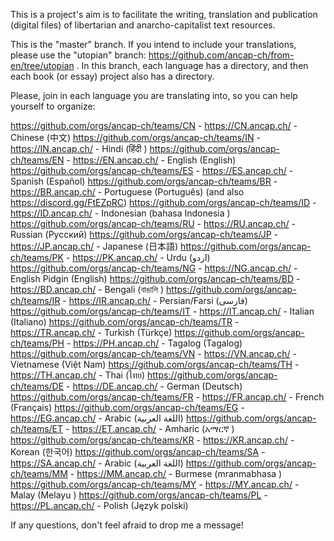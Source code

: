 This is a project's aim is to facilitate the writing, translation and publication (digital files) of libertarian and anarcho-capitalist text resources.

This is the "master" branch. If you intend to include your translations, please use the "utopian" branch: https://github.com/ancap-ch/from-en/tree/utopian . In this branch, each language has a directory, and then each book (or essay) project also has a directory.

Please, join in each language you are translating into, so you can help yourself to organize:

https://github.com/orgs/ancap-ch/teams/CN - https://CN.ancap.ch/ - Chinese (中文)
https://github.com/orgs/ancap-ch/teams/IN - https://IN.ancap.ch/ - Hindi (हिंदी )
https://github.com/orgs/ancap-ch/teams/EN - https://EN.ancap.ch/ - English (English)
https://github.com/orgs/ancap-ch/teams/ES - https://ES.ancap.ch/ - Spanish (Español)
https://github.com/orgs/ancap-ch/teams/BR - https://BR.ancap.ch/ - Portuguese (Português) (and also https://discord.gg/FtEZpRC)
https://github.com/orgs/ancap-ch/teams/ID - https://ID.ancap.ch/ - Indonesian (bahasa Indonesia )
https://github.com/orgs/ancap-ch/teams/RU - https://RU.ancap.ch/ - Russian (Русский)
https://github.com/orgs/ancap-ch/teams/JP - https://JP.ancap.ch/ - Japanese (日本語)
https://github.com/orgs/ancap-ch/teams/PK - https://PK.ancap.ch/ - Urdu (اردو)
https://github.com/orgs/ancap-ch/teams/NG - https://NG.ancap.ch/ - English Pidgin (English)
https://github.com/orgs/ancap-ch/teams/BD - https://BD.ancap.ch/ - Bengali (বাঙালি )
https://github.com/orgs/ancap-ch/teams/IR - https://IR.ancap.ch/ - Persian/Farsi (فارسی)
https://github.com/orgs/ancap-ch/teams/IT - https://IT.ancap.ch/ - Italian (Italiano)
https://github.com/orgs/ancap-ch/teams/TR - https://TR.ancap.ch/ - Turkish (Türkçe)
https://github.com/orgs/ancap-ch/teams/PH - https://PH.ancap.ch/ - Tagalog (Tagalog)
https://github.com/orgs/ancap-ch/teams/VN - https://VN.ancap.ch/ - Vietnamese (Việt Nam)
https://github.com/orgs/ancap-ch/teams/TH - https://TH.ancap.ch/ - Thai (ไทย)
https://github.com/orgs/ancap-ch/teams/DE - https://DE.ancap.ch/ - German (Deutsch)
https://github.com/orgs/ancap-ch/teams/FR - https://FR.ancap.ch/ - French (Français)
https://github.com/orgs/ancap-ch/teams/EG - https://EG.ancap.ch/ - Arabic (اللغة العربية)
https://github.com/orgs/ancap-ch/teams/ET - https://ET.ancap.ch/ - Amharic (አማርኛ )
https://github.com/orgs/ancap-ch/teams/KR - https://KR.ancap.ch/ - Korean (한국어)
https://github.com/orgs/ancap-ch/teams/SA - https://SA.ancap.ch/ - Arabic (اللغة العربية)
https://github.com/orgs/ancap-ch/teams/MM - https://MM.ancap.ch/ - Burmese (mranmabhasa )
https://github.com/orgs/ancap-ch/teams/MY - https://MY.ancap.ch/ - Malay (Melayu )
https://github.com/orgs/ancap-ch/teams/PL - https://PL.ancap.ch/ - Polish (Język polski)

If any questions, don't feel afraid to drop me a message!
